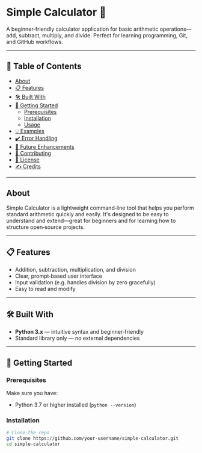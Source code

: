 # Simple Calculator 🧮

A beginner‑friendly calculator application for basic arithmetic operations—add, subtract, multiply, and divide. Perfect for learning programming, Git, and GitHub workflows.

---

## 📌 Table of Contents

- [About](#about)  
- [📋 Features](#features)  
- [🛠 Built With](#built-with)  
- [🚀 Getting Started](#getting-started)  
  - [Prerequisites](#prerequisites)  
  - [Installation](#installation)  
  - [Usage](#usage)  
- [💡 Examples](#examples)  
- [✔️ Error Handling](#error-handling)  
- [🧩 Future Enhancements](#future-enhancements)  
- [🤝 Contributing](#contributing)  
- [📄 License](#license)  
- [✍️ Credits](#credits)

---

## About

Simple Calculator is a lightweight command‑line tool that helps you perform standard arithmetic quickly and easily. It's designed to be easy to understand and extend—great for beginners and for learning how to structure open‑source projects.

---

## 📋 Features

- Addition, subtraction, multiplication, and division  
- Clear, prompt‑based user interface  
- Input validation (e.g. handles division by zero gracefully)  
- Easy to read and modify

---

## 🛠 Built With

- **Python 3.x** — intuitive syntax and beginner‑friendly  
- Standard library only — no external dependencies

---

## 🚀 Getting Started

### Prerequisites

Make sure you have:
- Python 3.7 or higher installed (`python --version`)

### Installation

```bash
# Clone the repo
git clone https://github.com/your-username/simple-calculator.git
cd simple-calculator
